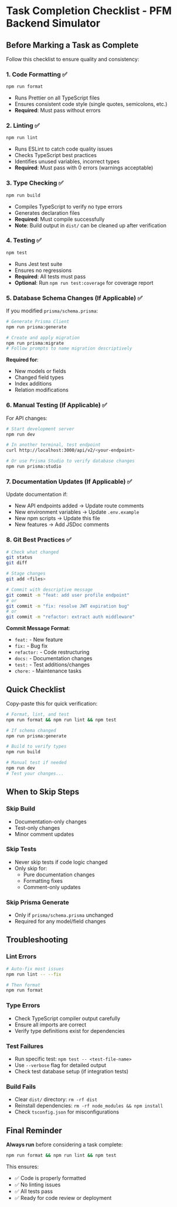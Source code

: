 # Task Completion Checklist - PFM Backend Simulator

## Before Marking a Task as Complete

Follow this checklist to ensure quality and consistency:

### 1. Code Formatting ✅
```bash
npm run format
```
- Runs Prettier on all TypeScript files
- Ensures consistent code style (single quotes, semicolons, etc.)
- **Required**: Must pass without errors

### 2. Linting ✅
```bash
npm run lint
```
- Runs ESLint to catch code quality issues
- Checks TypeScript best practices
- Identifies unused variables, incorrect types
- **Required**: Must pass with 0 errors (warnings acceptable)

### 3. Type Checking ✅
```bash
npm run build
```
- Compiles TypeScript to verify no type errors
- Generates declaration files
- **Required**: Must compile successfully
- **Note**: Build output in `dist/` can be cleaned up after verification

### 4. Testing ✅
```bash
npm test
```
- Runs Jest test suite
- Ensures no regressions
- **Required**: All tests must pass
- **Optional**: Run `npm run test:coverage` for coverage report

### 5. Database Schema Changes (If Applicable) ✅

If you modified `prisma/schema.prisma`:

```bash
# Generate Prisma Client
npm run prisma:generate

# Create and apply migration
npm run prisma:migrate
# Follow prompts to name migration descriptively
```

**Required for**:
- New models or fields
- Changed field types
- Index additions
- Relation modifications

### 6. Manual Testing (If Applicable) ✅

For API changes:

```bash
# Start development server
npm run dev

# In another terminal, test endpoint
curl http://localhost:3000/api/v2/<your-endpoint>

# Or use Prisma Studio to verify database changes
npm run prisma:studio
```

### 7. Documentation Updates (If Applicable) ✅

Update documentation if:
- New API endpoints added → Update route comments
- New environment variables → Update `.env.example`
- New npm scripts → Update this file
- New features → Add JSDoc comments

### 8. Git Best Practices ✅

```bash
# Check what changed
git status
git diff

# Stage changes
git add <files>

# Commit with descriptive message
git commit -m "feat: add user profile endpoint"
# or
git commit -m "fix: resolve JWT expiration bug"
# or
git commit -m "refactor: extract auth middleware"
```

**Commit Message Format**:
- `feat:` - New feature
- `fix:` - Bug fix
- `refactor:` - Code restructuring
- `docs:` - Documentation changes
- `test:` - Test additions/changes
- `chore:` - Maintenance tasks

## Quick Checklist

Copy-paste this for quick verification:

```bash
# Format, lint, and test
npm run format && npm run lint && npm test

# If schema changed
npm run prisma:generate

# Build to verify types
npm run build

# Manual test if needed
npm run dev
# Test your changes...
```

## When to Skip Steps

### Skip Build
- Documentation-only changes
- Test-only changes
- Minor comment updates

### Skip Tests
- Never skip tests if code logic changed
- Only skip for:
  - Pure documentation changes
  - Formatting fixes
  - Comment-only updates

### Skip Prisma Generate
- Only if `prisma/schema.prisma` unchanged
- Required for any model/field changes

## Troubleshooting

### Lint Errors
```bash
# Auto-fix most issues
npm run lint -- --fix

# Then format
npm run format
```

### Type Errors
- Check TypeScript compiler output carefully
- Ensure all imports are correct
- Verify type definitions exist for dependencies

### Test Failures
- Run specific test: `npm test -- <test-file-name>`
- Use `--verbose` flag for detailed output
- Check test database setup (if integration tests)

### Build Fails
- Clear `dist/` directory: `rm -rf dist`
- Reinstall dependencies: `rm -rf node_modules && npm install`
- Check `tsconfig.json` for misconfigurations

## Final Reminder

**Always run** before considering a task complete:
```bash
npm run format && npm run lint && npm test
```

This ensures:
- ✅ Code is properly formatted
- ✅ No linting issues
- ✅ All tests pass
- ✅ Ready for code review or deployment
